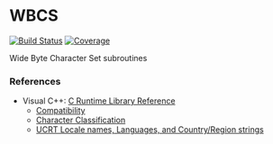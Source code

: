 # WBCS

[![Build Status](https://dev.azure.com/luncliff/personal/_apis/build/status/luncliff.wbcs?branchName=master)](https://dev.azure.com/luncliff/personal/_build/latest?definitionId=36&branchName=master) [![Coverage](https://sonarcloud.io/api/project_badges/measure?project=luncliff-wbcs&metric=coverage)](https://sonarcloud.io/dashboard?id=luncliff-wbcs)

Wide Byte Character Set subroutines

### References

* Visual C++: [C Runtime Library Reference](https://docs.microsoft.com/en-us/cpp/c-runtime-library/c-run-time-library-reference)
    * [Compatibility](https://docs.microsoft.com/en-us/cpp/c-runtime-library/compatibility)
    * [Character Classification](https://docs.microsoft.com/en-us/cpp/c-runtime-library/character-classification)
    * [UCRT Locale names, Languages, and Country/Region strings](https://docs.microsoft.com/en-us/cpp/c-runtime-library/locale-names-languages-and-country-region-strings)
